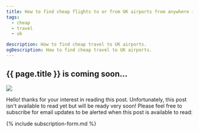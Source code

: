 ```yaml
---
title: How to find cheap flights to or from UK airports from anywhere in the World
tags:
  - cheap
  - travel
  - uk

description: How to find cheap travel to UK airports.
ogDescription: How to find cheap travel to UK airports.
---
```


## {{ page.title }} is coming soon...

<!--more-->

<img src="{{ site.baseurl }}/static/img/under-construction.jpg" class="img-fluid">

Hello! thanks for your interest in reading this post. Unfortunately, this post isn't available to read yet but will be ready very soon! 
Please feel free to subscribe for email updates to be alerted when this post is available to read:

{% include subscription-form.md %}